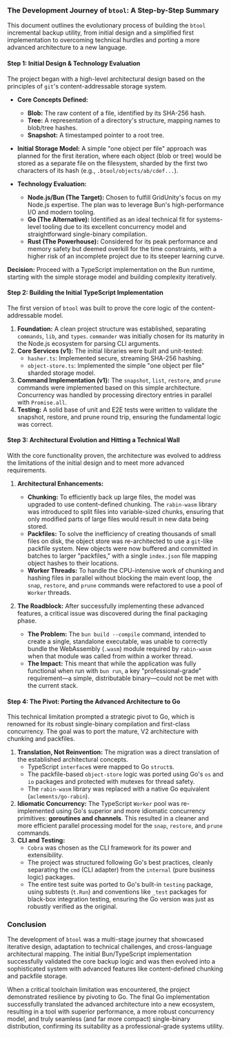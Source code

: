 ### The Development Journey of `btool`: A Step-by-Step Summary

This document outlines the evolutionary process of building the `btool` incremental backup utility, from initial design and a simplified first implementation to overcoming technical hurdles and porting a more advanced architecture to a new language.

#### Step 1: Initial Design & Technology Evaluation

The project began with a high-level architectural design based on the principles of `git`'s content-addressable storage system.

*   **Core Concepts Defined:**
    *   **Blob:** The raw content of a file, identified by its SHA-256 hash.
    *   **Tree:** A representation of a directory's structure, mapping names to blob/tree hashes.
    *   **Snapshot:** A timestamped pointer to a root tree.

*   **Initial Storage Model:** A simple "one object per file" approach was planned for the first iteration, where each object (blob or tree) would be stored as a separate file on the filesystem, sharded by the first two characters of its hash (e.g., `.btool/objects/ab/cdef...`).

*   **Technology Evaluation:**
    *   **Node.js/Bun (The Target):** Chosen to fulfill GridUnity's focus on my Node.js expertise. The plan was to leverage Bun's high-performance I/O and modern tooling.
    *   **Go (The Alternative):** Identified as an ideal technical fit for systems-level tooling due to its excellent concurrency model and straightforward single-binary compilation.
    *   **Rust (The Powerhouse):** Considered for its peak performance and memory safety but deemed overkill for the time constraints, with a higher risk of an incomplete project due to its steeper learning curve.

**Decision:** Proceed with a TypeScript implementation on the Bun runtime, starting with the simple storage model and building complexity iteratively.

#### Step 2: Building the Initial TypeScript Implementation

The first version of `btool` was built to prove the core logic of the content-addressable model.

1.  **Foundation:** A clean project structure was established, separating `commands`, `lib`, and `types`. `commander` was initially chosen for its maturity in the Node.js ecosystem for parsing CLI arguments.
2.  **Core Services (v1):** The initial libraries were built and unit-tested:
    *   `hasher.ts`: Implemented secure, streaming SHA-256 hashing.
    *   `object-store.ts`: Implemented the simple "one object per file" sharded storage model.
3.  **Command Implementation (v1):** The `snapshot`, `list`, `restore`, and `prune` commands were implemented based on this simple architecture. Concurrency was handled by processing directory entries in parallel with `Promise.all`.
4.  **Testing:** A solid base of unit and E2E tests were written to validate the snapshot, restore, and prune round trip, ensuring the fundamental logic was correct.

#### Step 3: Architectural Evolution and Hitting a Technical Wall

With the core functionality proven, the architecture was evolved to address the limitations of the initial design and to meet more advanced requirements.

1.  **Architectural Enhancements:**
    *   **Chunking:** To efficiently back up large files, the model was upgraded to use content-defined chunking. The `rabin-wasm` library was introduced to split files into variable-sized chunks, ensuring that only modified parts of large files would result in new data being stored.
    *   **Packfiles:** To solve the inefficiency of creating thousands of small files on disk, the object store was re-architected to use a `git`-like packfile system. New objects were now buffered and committed in batches to larger "packfiles," with a single `index.json` file mapping object hashes to their locations.
    *   **Worker Threads:** To handle the CPU-intensive work of chunking and hashing files in parallel without blocking the main event loop, the `snap`, `restore`, and `prune` commands were refactored to use a pool of `Worker` threads.

2.  **The Roadblock:** After successfully implementing these advanced features, a critical issue was discovered during the final packaging phase.
    *   **The Problem:** The `bun build --compile` command, intended to create a single, standalone executable, was unable to correctly bundle the WebAssembly (`.wasm`) module required by `rabin-wasm` when that module was called from within a worker thread.
    *   **The Impact:** This meant that while the application was fully functional when run with `bun run`, a key "professional-grade" requirement—a simple, distributable binary—could not be met with the current stack.

#### Step 4: The Pivot: Porting the Advanced Architecture to Go

This technical limitation prompted a strategic pivot to Go, which is renowned for its robust single-binary compilation and first-class concurrency. The goal was to port the mature, V2 architecture with chunking and packfiles.

1.  **Translation, Not Reinvention:** The migration was a direct translation of the established architectural concepts.
    *   TypeScript `interface`s were mapped to Go `struct`s.
    *   The packfile-based `object-store` logic was ported using Go's `os` and `io` packages and protected with mutexes for thread safety.
    *   The `rabin-wasm` library was replaced with a native Go equivalent (`aclements/go-rabin`).
2.  **Idiomatic Concurrency:** The TypeScript `Worker` pool was re-implemented using Go's superior and more idiomatic concurrency primitives: **goroutines and channels**. This resulted in a cleaner and more efficient parallel processing model for the `snap`, `restore`, and `prune` commands.
3.  **CLI and Testing:**
    *   `Cobra` was chosen as the CLI framework for its power and extensibility.
    *   The project was structured following Go's best practices, cleanly separating the `cmd` (CLI adapter) from the `internal` (pure business logic) packages.
    *   The entire test suite was ported to Go's built-in `testing` package, using subtests (`t.Run`) and conventions like `_test` packages for black-box integration testing, ensuring the Go version was just as robustly verified as the original.

### Conclusion

The development of `btool` was a multi-stage journey that showcased iterative design, adaptation to technical challenges, and cross-language architectural mapping. The initial Bun/TypeScript implementation successfully validated the core backup logic and was then evolved into a sophisticated system with advanced features like content-defined chunking and packfile storage.

When a critical toolchain limitation was encountered, the project demonstrated resilience by pivoting to Go. The final Go implementation successfully translated the advanced architecture into a new ecosystem, resulting in a tool with superior performance, a more robust concurrency model, and truly seamless (and far more compact) single-binary distribution, confirming its suitability as a professional-grade systems utility.